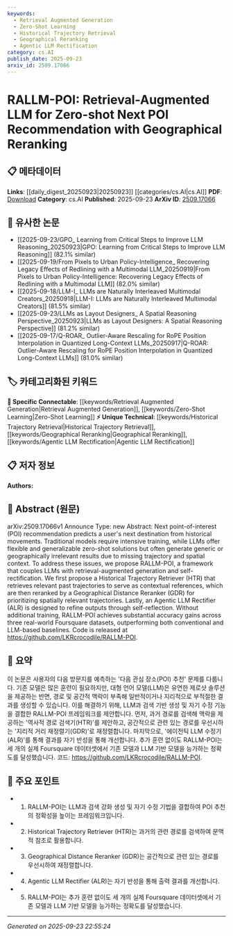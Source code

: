 ```yaml
---
keywords:
  - Retrieval Augmented Generation
  - Zero-Shot Learning
  - Historical Trajectory Retrieval
  - Geographical Reranking
  - Agentic LLM Rectification
category: cs.AI
publish_date: 2025-09-23
arxiv_id: 2509.17066
---
```


<!-- KEYWORD_LINKING_METADATA:
{
  "processed_timestamp": "2025-09-23T22:55:24.497409",
  "vocabulary_version": "1.0",
  "selected_keywords": [
    "Retrieval Augmented Generation",
    "Zero-Shot Learning",
    "Historical Trajectory Retrieval",
    "Geographical Reranking",
    "Agentic LLM Rectification"
  ],
  "rejected_keywords": [],
  "similarity_scores": {
    "Retrieval Augmented Generation": 0.82,
    "Zero-Shot Learning": 0.79,
    "Historical Trajectory Retrieval": 0.75,
    "Geographical Reranking": 0.78,
    "Agentic LLM Rectification": 0.77
  },
  "extraction_method": "AI_prompt_based",
  "budget_applied": true,
  "candidates_json": {
    "candidates": [
      {
        "surface": "Retrieval-Augmented Generation",
        "canonical": "Retrieval Augmented Generation",
        "aliases": [
          "RAG"
        ],
        "category": "specific_connectable",
        "rationale": "This technique is central to the proposed framework and connects well with existing retrieval and generation methods.",
        "novelty_score": 0.55,
        "connectivity_score": 0.85,
        "specificity_score": 0.78,
        "link_intent_score": 0.82
      },
      {
        "surface": "Zero-shot Learning",
        "canonical": "Zero-Shot Learning",
        "aliases": [
          "ZSL"
        ],
        "category": "specific_connectable",
        "rationale": "Zero-shot learning is a key aspect of the framework, enabling connections to broader learning paradigms.",
        "novelty_score": 0.5,
        "connectivity_score": 0.88,
        "specificity_score": 0.72,
        "link_intent_score": 0.79
      },
      {
        "surface": "Historical Trajectory Retriever",
        "canonical": "Historical Trajectory Retrieval",
        "aliases": [
          "HTR"
        ],
        "category": "unique_technical",
        "rationale": "This component is unique to the paper and crucial for understanding the retrieval process in the framework.",
        "novelty_score": 0.65,
        "connectivity_score": 0.7,
        "specificity_score": 0.8,
        "link_intent_score": 0.75
      },
      {
        "surface": "Geographical Distance Reranker",
        "canonical": "Geographical Reranking",
        "aliases": [
          "GDR"
        ],
        "category": "unique_technical",
        "rationale": "This reranking method is specific to the geographical context of the paper, enhancing spatial relevance.",
        "novelty_score": 0.68,
        "connectivity_score": 0.72,
        "specificity_score": 0.77,
        "link_intent_score": 0.78
      },
      {
        "surface": "Agentic LLM Rectifier",
        "canonical": "Agentic LLM Rectification",
        "aliases": [
          "ALR"
        ],
        "category": "unique_technical",
        "rationale": "This rectification process is a novel contribution, refining outputs through self-reflection.",
        "novelty_score": 0.7,
        "connectivity_score": 0.68,
        "specificity_score": 0.82,
        "link_intent_score": 0.77
      }
    ],
    "ban_list_suggestions": [
      "Next POI Recommendation",
      "Foursquare datasets"
    ]
  },
  "decisions": [
    {
      "candidate_surface": "Retrieval-Augmented Generation",
      "resolved_canonical": "Retrieval Augmented Generation",
      "decision": "linked",
      "scores": {
        "novelty": 0.55,
        "connectivity": 0.85,
        "specificity": 0.78,
        "link_intent": 0.82
      }
    },
    {
      "candidate_surface": "Zero-shot Learning",
      "resolved_canonical": "Zero-Shot Learning",
      "decision": "linked",
      "scores": {
        "novelty": 0.5,
        "connectivity": 0.88,
        "specificity": 0.72,
        "link_intent": 0.79
      }
    },
    {
      "candidate_surface": "Historical Trajectory Retriever",
      "resolved_canonical": "Historical Trajectory Retrieval",
      "decision": "linked",
      "scores": {
        "novelty": 0.65,
        "connectivity": 0.7,
        "specificity": 0.8,
        "link_intent": 0.75
      }
    },
    {
      "candidate_surface": "Geographical Distance Reranker",
      "resolved_canonical": "Geographical Reranking",
      "decision": "linked",
      "scores": {
        "novelty": 0.68,
        "connectivity": 0.72,
        "specificity": 0.77,
        "link_intent": 0.78
      }
    },
    {
      "candidate_surface": "Agentic LLM Rectifier",
      "resolved_canonical": "Agentic LLM Rectification",
      "decision": "linked",
      "scores": {
        "novelty": 0.7,
        "connectivity": 0.68,
        "specificity": 0.82,
        "link_intent": 0.77
      }
    }
  ]
}
-->

# RALLM-POI: Retrieval-Augmented LLM for Zero-shot Next POI Recommendation with Geographical Reranking

## 📋 메타데이터

**Links**: [[daily_digest_20250923|20250923]] [[categories/cs.AI|cs.AI]]
**PDF**: [Download](https://arxiv.org/pdf/2509.17066.pdf)
**Category**: cs.AI
**Published**: 2025-09-23
**ArXiv ID**: [2509.17066](https://arxiv.org/abs/2509.17066)

## 🔗 유사한 논문
- [[2025-09-23/GPO_ Learning from Critical Steps to Improve LLM Reasoning_20250923|GPO: Learning from Critical Steps to Improve LLM Reasoning]] (82.1% similar)
- [[2025-09-19/From Pixels to Urban Policy-Intelligence_ Recovering Legacy Effects of Redlining with a Multimodal LLM_20250919|From Pixels to Urban Policy-Intelligence: Recovering Legacy Effects of Redlining with a Multimodal LLM]] (82.0% similar)
- [[2025-09-18/LLM-I_ LLMs are Naturally Interleaved Multimodal Creators_20250918|LLM-I: LLMs are Naturally Interleaved Multimodal Creators]] (81.5% similar)
- [[2025-09-23/LLMs as Layout Designers_ A Spatial Reasoning Perspective_20250923|LLMs as Layout Designers: A Spatial Reasoning Perspective]] (81.2% similar)
- [[2025-09-17/Q-ROAR_ Outlier-Aware Rescaling for RoPE Position Interpolation in Quantized Long-Context LLMs_20250917|Q-ROAR: Outlier-Aware Rescaling for RoPE Position Interpolation in Quantized Long-Context LLMs]] (81.0% similar)

## 🏷️ 카테고리화된 키워드
**🔗 Specific Connectable**: [[keywords/Retrieval Augmented Generation|Retrieval Augmented Generation]], [[keywords/Zero-Shot Learning|Zero-Shot Learning]]
**⚡ Unique Technical**: [[keywords/Historical Trajectory Retrieval|Historical Trajectory Retrieval]], [[keywords/Geographical Reranking|Geographical Reranking]], [[keywords/Agentic LLM Rectification|Agentic LLM Rectification]]

## 📋 저자 정보

**Authors:** 

## 📄 Abstract (원문)

arXiv:2509.17066v1 Announce Type: new 
Abstract: Next point-of-interest (POI) recommendation predicts a user's next destination from historical movements. Traditional models require intensive training, while LLMs offer flexible and generalizable zero-shot solutions but often generate generic or geographically irrelevant results due to missing trajectory and spatial context. To address these issues, we propose RALLM-POI, a framework that couples LLMs with retrieval-augmented generation and self-rectification. We first propose a Historical Trajectory Retriever (HTR) that retrieves relevant past trajectories to serve as contextual references, which are then reranked by a Geographical Distance Reranker (GDR) for prioritizing spatially relevant trajectories. Lastly, an Agentic LLM Rectifier (ALR) is designed to refine outputs through self-reflection. Without additional training, RALLM-POI achieves substantial accuracy gains across three real-world Foursquare datasets, outperforming both conventional and LLM-based baselines. Code is released at https://github.com/LKRcrocodile/RALLM-POI.

## 📝 요약

이 논문은 사용자의 다음 방문지를 예측하는 '다음 관심 장소(POI) 추천' 문제를 다룹니다. 기존 모델은 많은 훈련이 필요하지만, 대형 언어 모델(LLM)은 유연한 제로샷 솔루션을 제공하는 반면, 경로 및 공간적 맥락이 부족해 일반적이거나 지리적으로 부적절한 결과를 생성할 수 있습니다. 이를 해결하기 위해, LLM과 검색 기반 생성 및 자기 수정 기능을 결합한 RALLM-POI 프레임워크를 제안합니다. 먼저, 과거 경로를 검색해 맥락을 제공하는 '역사적 경로 검색기(HTR)'를 제안하고, 공간적으로 관련 있는 경로를 우선시하는 '지리적 거리 재정렬기(GDR)'로 재정렬합니다. 마지막으로, '에이전틱 LLM 수정기(ALR)'를 통해 결과를 자기 반성을 통해 개선합니다. 추가 훈련 없이도 RALLM-POI는 세 개의 실제 Foursquare 데이터셋에서 기존 모델과 LLM 기반 모델을 능가하는 정확도를 달성했습니다. 코드: https://github.com/LKRcrocodile/RALLM-POI.

## 🎯 주요 포인트

- 1. RALLM-POI는 LLM과 검색 강화 생성 및 자기 수정 기법을 결합하여 POI 추천의 정확성을 높이는 프레임워크입니다.
- 2. Historical Trajectory Retriever (HTR)는 과거의 관련 경로를 검색하여 문맥적 참조로 활용합니다.
- 3. Geographical Distance Reranker (GDR)는 공간적으로 관련 있는 경로를 우선시하여 재정렬합니다.
- 4. Agentic LLM Rectifier (ALR)는 자기 반성을 통해 출력 결과를 개선합니다.
- 5. RALLM-POI는 추가 훈련 없이도 세 개의 실제 Foursquare 데이터셋에서 기존 모델과 LLM 기반 모델을 능가하는 정확도를 달성했습니다.


---

*Generated on 2025-09-23 22:55:24*